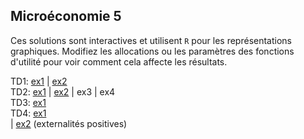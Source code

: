 
## Microéconomie 5

Ces solutions sont interactives et utilisent `R` pour les représentations graphiques. Modifiez les allocations ou les paramètres des fonctions d'utilité pour voir comment cela affecte les résultats.

TD1: [ex1](https://mybinder.org/v2/gh/antoine-jacquet/mybinder/4d82e12729b0cba8ca76ec90b5b6c7eb21644cea?filepath=Teaching%2FMicro%C3%A9conomie%205%2Fmicro5-TD1-ex1.ipynb)
  \| [ex2](https://mybinder.org/v2/gh/antoine-jacquet/mybinder/4d82e12729b0cba8ca76ec90b5b6c7eb21644cea?filepath=Teaching%2FMicro%C3%A9conomie%205%2Fmicro5-TD1-ex2.ipynb)  
TD2: [ex1](https://mybinder.org/v2/gh/antoine-jacquet/mybinder/4d82e12729b0cba8ca76ec90b5b6c7eb21644cea?filepath=Teaching%2FMicro%C3%A9conomie%205%2Fmicro5-TD2-ex1.ipynb)
  \| [ex2](https://mybinder.org/v2/gh/antoine-jacquet/mybinder/4d82e12729b0cba8ca76ec90b5b6c7eb21644cea?filepath=Teaching%2FMicro%C3%A9conomie%205%2Fmicro5-TD2-ex2.ipynb)
  \| ex3
  \| ex4  
TD3: [ex1](https://mybinder.org/v2/gh/antoine-jacquet/mybinder/4d82e12729b0cba8ca76ec90b5b6c7eb21644cea?filepath=Teaching%2FMicro%C3%A9conomie%205%2Fmicro5-TD3-ex1.ipynb)  
TD4: [ex1](https://mybinder.org/v2/gh/antoine-jacquet/mybinder/4d82e12729b0cba8ca76ec90b5b6c7eb21644cea?filepath=Teaching%2FMicro%C3%A9conomie%205%2Fmicro5-TD4-ex1.ipynb)  
  \| [ex2](https://mybinder.org/v2/gh/antoine-jacquet/mybinder/4d82e12729b0cba8ca76ec90b5b6c7eb21644cea?filepath=Teaching%2FMicro%C3%A9conomie%205%2Fmicro5-TD4-ex2.ipynb) (externalités positives)



